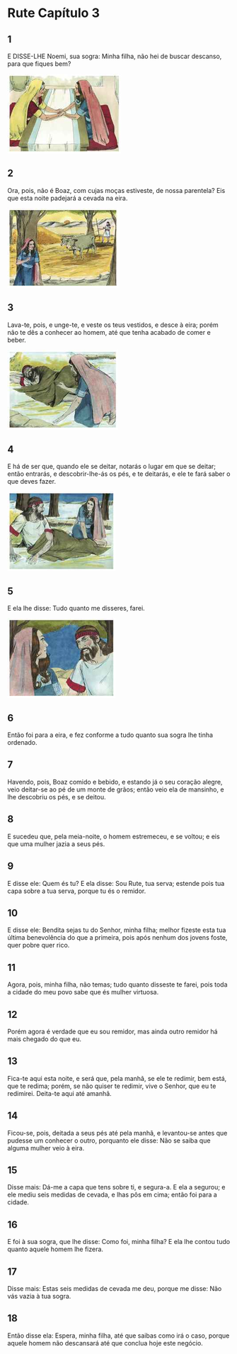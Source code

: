 # Rute Capítulo 3

## 1
E DISSE-LHE Noemi, sua sogra: Minha filha, não hei de buscar descanso, para que fiques bem?

![](../.img/Rt/03/1-0.jpg)

## 2
Ora, pois, não é Boaz, com cujas moças estiveste, de nossa parentela? Eis que esta noite padejará a cevada na eira.

![](../.img/Rt/03/2-0.jpg)

## 3
Lava-te, pois, e unge-te, e veste os teus vestidos, e desce à eira; porém não te dês a conhecer ao homem, até que tenha acabado de comer e beber.

![](../.img/Rt/03/3-0.jpg)

## 4
E há de ser que, quando ele se deitar, notarás o lugar em que se deitar; então entrarás, e descobrir-lhe-ás os pés, e te deitarás, e ele te fará saber o que deves fazer.

![](../.img/Rt/03/4-0.jpg)

## 5
E ela lhe disse: Tudo quanto me disseres, farei.

![](../.img/Rt/03/5-0.jpg)

## 6
Então foi para a eira, e fez conforme a tudo quanto sua sogra lhe tinha ordenado.

## 7
Havendo, pois, Boaz comido e bebido, e estando já o seu coração alegre, veio deitar-se ao pé de um monte de grãos; então veio ela de mansinho, e lhe descobriu os pés, e se deitou.

## 8
E sucedeu que, pela meia-noite, o homem estremeceu, e se voltou; e eis que uma mulher jazia a seus pés.

## 9
E disse ele: Quem és tu? E ela disse: Sou Rute, tua serva; estende pois tua capa sobre a tua serva, porque tu és o remidor.

## 10
E disse ele: Bendita sejas tu do Senhor, minha filha; melhor fizeste esta tua última benevolência do que a primeira, pois após nenhum dos jovens foste, quer pobre quer rico.

## 11
Agora, pois, minha filha, não temas; tudo quanto disseste te farei, pois toda a cidade do meu povo sabe que és mulher virtuosa.

## 12
Porém agora é verdade que eu sou remidor, mas ainda outro remidor há mais chegado do que eu.

## 13
Fica-te aqui esta noite, e será que, pela manhã, se ele te redimir, bem está, que te redima; porém, se não quiser te redimir, vive o Senhor, que eu te redimirei. Deita-te aqui até amanhã.

## 14
Ficou-se, pois, deitada a seus pés até pela manhã, e levantou-se antes que pudesse um conhecer o outro, porquanto ele disse: Não se saiba que alguma mulher veio à eira.

## 15
Disse mais: Dá-me a capa que tens sobre ti, e segura-a. E ela a segurou; e ele mediu seis medidas de cevada, e lhas pôs em cima; então foi para a cidade.

## 16
E foi à sua sogra, que lhe disse: Como foi, minha filha? E ela lhe contou tudo quanto aquele homem lhe fizera.

## 17
Disse mais: Estas seis medidas de cevada me deu, porque me disse: Não vás vazia à tua sogra.

## 18
Então disse ela: Espera, minha filha, até que saibas como irá o caso, porque aquele homem não descansará até que conclua hoje este negócio.

